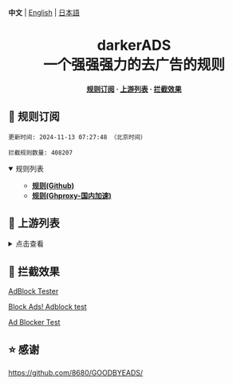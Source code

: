 **中文** | [English](README-EN.md) | [日本語](README-JP.md)

#

<div align="center">
<h1 align="center">darkerADS<br>一个强强强力的去广告的规则</h1>

<h4>
    <a href="#a">规则订阅</a>
  <span> · </span>
    <a href="#b">上游列表</a>
  <span> · </span>
    <a href="#c">拦截效果</a>
</h4>

</div>

<h2 id="a">🎯 规则订阅</h2>

```
更新时间: 2024-11-13 07:27:48 （北京时间） 

拦截规则数量: 408207 
``` 
<details open>
<summary>规则列表</summary>
<ul>

- **[规则(Github)](https://raw.githubusercontent.com/execute-darker/darker_adblock/main/adblock.txt)**
- **[规则(Ghproxy-国内加速)](https://mirror.ghproxy.com/raw.githubusercontent.com/execute-darker/darker_adblock//main/adblock.txt)**

</ul>
</details>

<h2 id="b">📔 上游列表</h2>
<details>
<summary>点击查看</summary>
<ul>
忘了
</ul>
</details>

<h2 id="c">🚫 拦截效果</h2>

[AdBlock Tester](https://adblock-tester.com)

[Block Ads! Adblock test](https://blockads.fivefilters.org/)

[Ad Blocker Test](https://d3ward.github.io/toolz/adblock.html)

## ⭐ 感谢

https://github.com/8680/GOODBYEADS/
